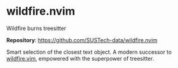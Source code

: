 # wildfire.nvim

Wildfire burns treesitter

**Repository**: <https://github.com/SUSTech-data/wildfire.nvim>

Smart selection of the closest text object. A modern successor to
[wildfire.vim](https://github.com/gcmt/wildfire.vim), empowered with the
superpower of treesitter.
